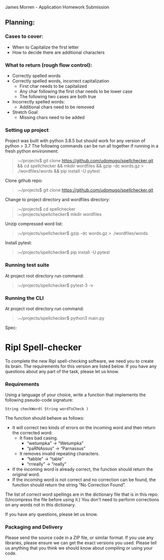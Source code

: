 James Morren - Application Homework Submission

## Planning:
### Cases to cover:
* When to Capitalize the first letter
* How to decide there are additional characters

### What to return (rough flow control):
* Correctly spelled words
* Correctly spelled words, incorrect capitalization
	* First char needs to be capitalized
	* Any char following the first char needs to be lower case
	* The following two cases are both true
* Incorrectly spelled words:
	* Additional chars need to be removed
* Stretch Goal:
	* Missing chars need to be added

### Setting up project
Project was built with python 3.8.5 but should work for any version of python > 3.7
The following commands can be run all together if running in a fresh python environment:
> :~/projects$ git clone https://github.com/udomugo/spellchecker.git && cd spellchecker && mkdir wordfiles && gzip -dc words.gz > ./wordfiles/words && pip install -U pytest

Clone github repo:
> :~/projects$ git clone https://github.com/udomugo/spellchecker.git

Change to project directory and wordfiles directory:
> :~/projects$ cd spellchecker<br>
> :~/projects/spellchecker$ mkdir wordfiles

Unzip compressed word list:
> :~/projects/spellchecker$ gzip -dc words.gz > ./wordfiles/words

Install pytest:
> :~/projects/spellchecker$ pip install -U pytest

### Running test suite
At project root directory run command:
> :~/projects/spellchecker$ pytest-3 -v

### Running the CLI
At project root directory run command:
> :~/projects/spellchecker$ python3 main.py

Spec:
# Ripl Spell-checker

To complete the new Ripl spell-checking software, we need you to create its brain. The requirements for this version are listed below. If you have any questions about any part of the task, please let us know.

### Requirements

Using a language of your choice, write a function that implements the following pseudo-code signature:

`String checkWord( String wordToCheck )`

The function should behave as follows:
* It will correct two kinds of errors on the incoming word and then return the corrected word:
    * It fixes bad casing.
        * “wetumpka” → “Wetumpka”
        * “paRNAssus” → “Parnassus”
    * It removes invalid repeating characters.
        * “tabble” → “table”
        * “rrreally” → “really”
* If the incoming word is already correct, the function should return the original word.
* If the incoming word is not correct and no correction can be found, the function should return the string “No Correction Found”.

The list of correct word spellings are in the dictionary file that is in this repo. (Uncompress the file before using it.) You don't need to perform corrections on any words not in this dictionary.

If you have any questions, please let us know.

### Packaging and Delivery

Please send the source code in a ZIP file, or similar format. If you use any libraries, please ensure we can get the exact versions you used. Please tell us anything that you think we should know about compiling or using your code.
